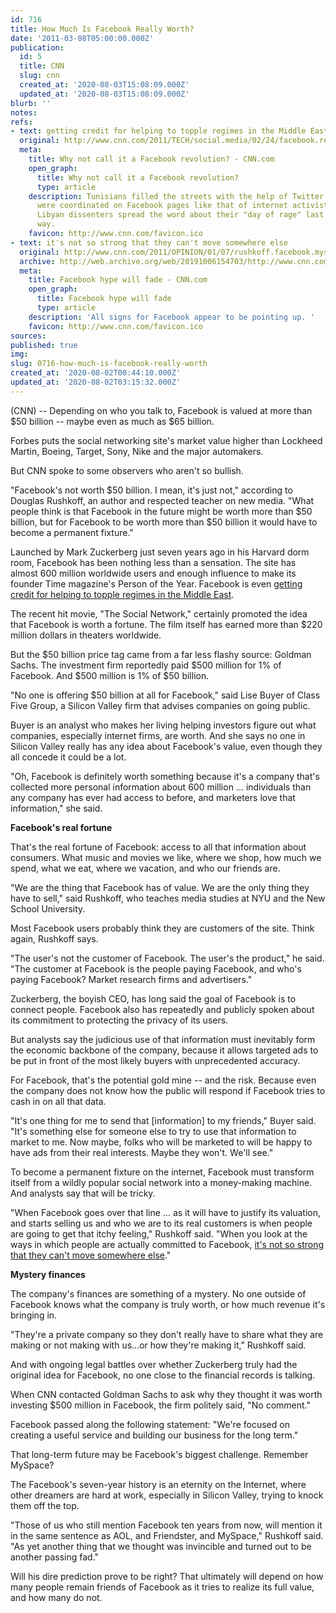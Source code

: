 ```yaml
---
id: 716
title: How Much Is Facebook Really Worth?
date: '2011-03-08T05:00:00.000Z'
publication:
  id: 5
  title: CNN
  slug: cnn
  created_at: '2020-08-03T15:08:09.000Z'
  updated_at: '2020-08-03T15:08:09.000Z'
blurb: ''
notes: 
refs:
- text: getting credit for helping to topple regimes in the Middle East
  original: http://www.cnn.com/2011/TECH/social.media/02/24/facebook.revolution/index.html?iref=allsearch
  meta:
    title: Why not call it a Facebook revolution? - CNN.com
    open_graph:
      title: Why not call it a Facebook revolution?
      type: article
    description: Tunisians filled the streets with the help of Twitter. Egypt's protests
      were coordinated on Facebook pages like that of internet activist Wael Ghonim.
      Libyan dissenters spread the word about their "day of rage" last week the same
      way.
    favicon: http://www.cnn.com/favicon.ico
- text: it's not so strong that they can't move somewhere else
  original: http://www.cnn.com/2011/OPINION/01/07/rushkoff.facebook.myspace/index.html
  archive: http://web.archive.org/web/20191006154703/http://www.cnn.com/2011/OPINION/01/07/rushkoff.facebook.myspace/index.html
  meta:
    title: Facebook hype will fade - CNN.com
    open_graph:
      title: Facebook hype will fade
      type: article
    description: 'All signs for Facebook appear to be pointing up. '
    favicon: http://www.cnn.com/favicon.ico
sources: 
published: true
img: 
slug: 0716-how-much-is-facebook-really-worth
created_at: '2020-08-02T00:44:10.000Z'
updated_at: '2020-08-02T03:15:32.000Z'
---
```

(CNN) -- Depending on who you talk to, Facebook is valued at more than $50 billion -- maybe even as much as $65 billion.

Forbes puts the social networking site's market value higher than Lockheed Martin, Boeing, Target, Sony, Nike and the major automakers.

But CNN spoke to some observers who aren't so bullish.

"Facebook's not worth $50 billion. I mean, it's just not," according to Douglas Rushkoff, an author and respected teacher on new media. "What people think is that Facebook in the future might be worth more than $50 billion, but for Facebook to be worth more than $50 billion it would have to become a permanent fixture."

Launched by Mark Zuckerberg just seven years ago in his Harvard dorm room, Facebook has been nothing less than a sensation. The site has almost 600 million worldwide users and enough influence to make its founder Time magazine's Person of the Year. Facebook is even [getting credit for helping to topple regimes in the Middle East](http://www.cnn.com/2011/TECH/social.media/02/24/facebook.revolution/index.html?iref=allsearch).

The recent hit movie, "The Social Network," certainly promoted the idea that Facebook is worth a fortune. The film itself has earned more than $220 million dollars in theaters worldwide.

But the $50 billion price tag came from a far less flashy source: Goldman Sachs. The investment firm reportedly paid $500 million for 1% of Facebook. And $500 million is 1% of $50 billion.

"No one is offering $50 billion at all for Facebook," said Lise Buyer of Class Five Group, a Silicon Valley firm that advises companies on going public.

Buyer is an analyst who makes her living helping investors figure out what companies, especially internet firms, are worth. And she says no one in Silicon Valley really has any idea about Facebook's value, even though they all concede it could be a lot.

"Oh, Facebook is definitely worth something because it's a company that's collected more personal information about 600 million ... individuals than any company has ever had access to before, and marketers love that information," she said.

**Facebook's real fortune**

That's the real fortune of Facebook: access to all that information about consumers. What music and movies we like, where we shop, how much we spend, what we eat, where we vacation, and who our friends are.

"We are the thing that Facebook has of value. We are the only thing they have to sell," said Rushkoff, who teaches media studies at NYU and the New School University.

Most Facebook users probably think they are customers of the site. Think again, Rushkoff says.

"The user's not the customer of Facebook. The user's the product," he said. "The customer at Facebook is the people paying Facebook, and who's paying Facebook? Market research firms and advertisers."

Zuckerberg, the boyish CEO, has long said the goal of Facebook is to connect people. Facebook also has repeatedly and publicly spoken about its commitment to protecting the privacy of its users.

But analysts say the judicious use of that information must inevitably form the economic backbone of the company, because it allows targeted ads to be put in front of the most likely buyers with unprecedented accuracy.

For Facebook, that's the potential gold mine -- and the risk. Because even the company does not know how the public will respond if Facebook tries to cash in on all that data.

"It's one thing for me to send that \[information\] to my friends," Buyer said. "It's something else for someone else to try to use that information to market to me. Now maybe, folks who will be marketed to will be happy to have ads from their real interests. Maybe they won't. We'll see."

To become a permanent fixture on the internet, Facebook must transform itself from a wildly popular social network into a money-making machine. And analysts say that will be tricky.

"When Facebook goes over that line ... as it will have to justify its valuation, and starts selling us and who we are to its real customers is when people are going to get that itchy feeling," Rushkoff said. "When you look at the ways in which people are actually committed to Facebook, [it's not so strong that they can't move somewhere else](http://www.cnn.com/2011/OPINION/01/07/rushkoff.facebook.myspace/index.html)."

**Mystery finances**

The company's finances are something of a mystery. No one outside of Facebook knows what the company is truly worth, or how much revenue it's bringing in.

"They're a private company so they don't really have to share what they are making or not making with us...or how they're making it," Rushkoff said.

And with ongoing legal battles over whether Zuckerberg truly had the original idea for Facebook, no one close to the financial records is talking.

When CNN contacted Goldman Sachs to ask why they thought it was worth investing $500 million in Facebook, the firm politely said, "No comment."

Facebook passed along the following statement: "We're focused on creating a useful service and building our business for the long term."

That long-term future may be Facebook's biggest challenge. Remember MySpace?

The Facebook's seven-year history is an eternity on the Internet, where other dreamers are hard at work, especially in Silicon Valley, trying to knock them off the top.

"Those of us who still mention Facebook ten years from now, will mention it in the same sentence as AOL, and Friendster, and MySpace," Rushkoff said. "As yet another thing that we thought was invincible and turned out to be another passing fad."

Will his dire prediction prove to be right? That ultimately will depend on how many people remain friends of Facebook as it tries to realize its full value, and how many do not.
